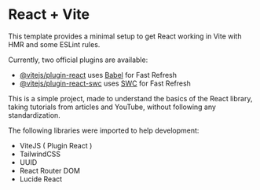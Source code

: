 # React + Vite

This template provides a minimal setup to get React working in Vite with HMR and some ESLint rules.

Currently, two official plugins are available:

- [@vitejs/plugin-react](https://github.com/vitejs/vite-plugin-react/blob/main/packages/plugin-react/README.md) uses [Babel](https://babeljs.io/) for Fast Refresh
- [@vitejs/plugin-react-swc](https://github.com/vitejs/vite-plugin-react-swc) uses [SWC](https://swc.rs/) for Fast Refresh

This is a simple project, made to understand the basics of the React library, taking tutorials from articles and YouTube, without following any standardization.

The following libraries were imported to help development:
- ViteJS ( Plugin React )
- TailwindCSS
- UUID
- React Router DOM
- Lucide React
